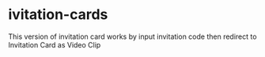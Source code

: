 # ivitation-cards

This version of invitation card works by input invitation code then redirect to Invitation Card as Video Clip
